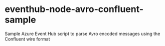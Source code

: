 # eventhub-node-avro-confluent-sample
 Sample Azure Event Hub script to parse Avro encoded messages using the Confluent wire format

